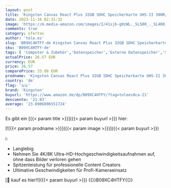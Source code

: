```yaml
---
layout: post
title: 'Kingston Canvas React Plus 32GB SDHC Speicherkarte UHS-II 300R/260W U3 V90 for Full HD/4K/8K - SDR2/32GB'
date: 2023-11-16 02:31:32
image: 'https://m.media-amazon.com/images/I/41sjb-g0zWL._SL500_._SL400_.jpg'
comments: true
category: ofertas
author: 'tole.es'
slug: 'B09XC4HTFY-de Kingston Canvas React Plus 32GB SDHC Speicherkarte UHS-II...'
sku: 'B09XC4HTFY-de'
tags: [ 'Computer & Zubehör','Datenspeicher','Externe Datenspeicher','SecureDigital-Cards','Speicherkarten','kingston','🇩🇪', ]
actualPrice: 26.57 EUR
currency: EUR
price: 26.57
comparePrice: 33.99 EUR
prodname: 'Kingston Canvas React Plus 32GB SDHC Speicherkarte UHS-II 300R/260W U3 V90 for Full HD/4K/8K - SDR2/32GB'
country: 'de'
flag: '🇩🇪'
brand: 'Kingston'
buyurl: 'https://www.amazon.de/dp/B09XC4HTFY/?tag=tolees0ca-21'
descuento: '21.83'
average: '23.8906896551724'
---
```


Es gibt ein [{{< param title >}}]({{< param buyurl >}}) hier:

[![{{< param prodname >}}]({{< param image >}})]({{< param buyurl >}})

ℹ️:

- Langlebig
- Nehmen Sie 4K/8K Ultra-HD-Hochgeschwindigkeitsaufnahmen auf, ohne dass Bilder verloren gehen
- Spitzenleistung für professionelle Content Creators
- Ultimative Geschwindigkeiten für Profi-Kameraeinsatz

[🛒 kauf es hier!!]({{< param buyurl >}})
{{<world>}}B09XC4HTFY{{</world>}}
